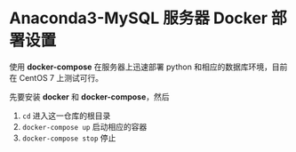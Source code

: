# Anaconda3-MySQL 服务器 Docker 部署设置

使用 **docker-compose** 在服务器上迅速部署 python 和相应的数据库环境，目前在 CentOS 7 上测试可行。

先要安装 **docker** 和 **docker-compose**，然后
1. `cd` 进入这一仓库的根目录
2. `docker-compose up` 启动相应的容器
3. `docker-compose stop` 停止
